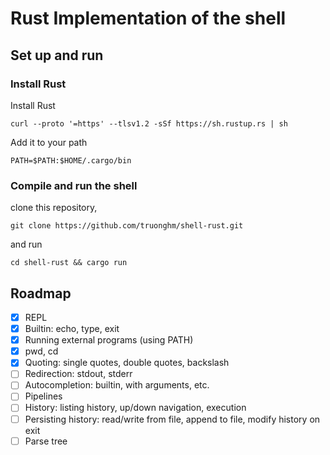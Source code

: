# Rust Implementation of the shell

## Set up and run
### Install Rust

Install Rust

    curl --proto '=https' --tlsv1.2 -sSf https://sh.rustup.rs | sh

Add it to your path

    PATH=$PATH:$HOME/.cargo/bin

### Compile and run the shell

clone this repository,

```shell
git clone https://github.com/truonghm/shell-rust.git
```

and run

```shell
cd shell-rust && cargo run
```

## Roadmap

- [x] REPL  
- [x] Builtin: echo, type, exit  
- [x] Running external programs (using PATH)  
- [x] pwd, cd  
- [x] Quoting: single quotes, double quotes, backslash  
- [ ] Redirection: stdout, stderr  
- [ ] Autocompletion: builtin, with arguments, etc.  
- [ ] Pipelines  
- [ ] History: listing history, up/down navigation, execution  
- [ ] Persisting history: read/write from file, append to file, modify history on exit  
- [ ] Parse tree  